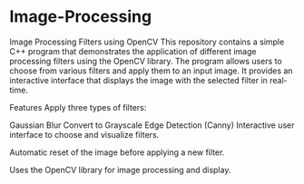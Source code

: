 # Image-Processing

Image Processing Filters using OpenCV
This repository contains a simple C++ program that demonstrates the application of different image processing filters using the OpenCV library. The program allows users to choose from various filters and apply them to an input image. It provides an interactive interface that displays the image with the selected filter in real-time.

Features
Apply three types of filters:

Gaussian Blur
Convert to Grayscale
Edge Detection (Canny)
Interactive user interface to choose and visualize filters.

Automatic reset of the image before applying a new filter.

Uses the OpenCV library for image processing and display.

